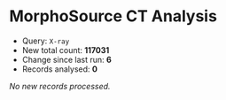 # MorphoSource CT Analysis

* Query: `X-ray`
* New total count: **117031**
* Change since last run: **6**
* Records analysed: **0**

_No new records processed._
